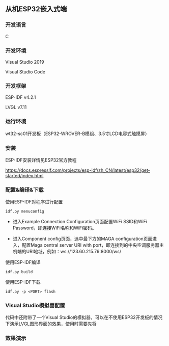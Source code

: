 ## 从机ESP32嵌入式端

### 开发语言

C

### 开发环境

Visual Studio 2019

Visual Studio Code

### 开发框架

ESP-IDF v4.2.1

LVGL v7.11

### 运行环境

wt32-sc01开发板（ESP32-WROVER-B模组、3.5寸LCD电容式触摸屏）

### 安装

ESP-IDF安装详情见ESP32官方教程

https://docs.espressif.com/projects/esp-idf/zh_CN/latest/esp32/get-started/index.html

### 配置&编译&下载

使用ESP-IDF对程序进行配置

```shell
idf.py menuconfig
```

* 进入Example Connection Configuration页面配置WiFi SSID和WiFi Password，即连接WiFi名称和WiFi密码。

* 进入Component config页面，选中最下方的MAGA configuration页面进入，配置Maga central server URI with port，即连接到的中央空调服务器主机端的URI地址，例如：ws://123.60.215.79:8000/ws/

使用ESP-IDF编译

```shell
idf.py build
```

使用ESP-IDF下载

```shell
idf.py -p <PORT> flash
```

### Visual Studio模拟器配置

代码中还附带了一个Visual Studio的模拟器，可以在不使用ESP32开发板的情况下演示LVGL图形界面的效果，使用时需要先将

### 效果演示
